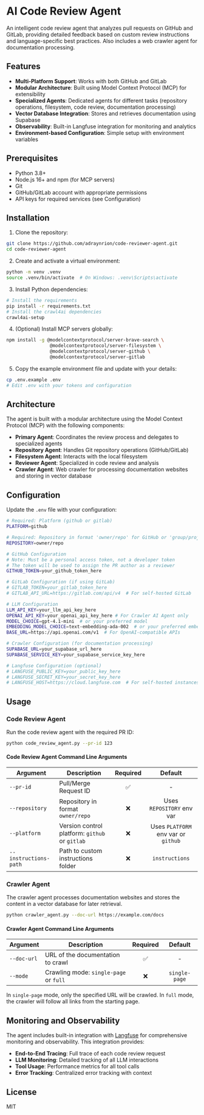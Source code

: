 # AI Code Review Agent

An intelligent code review agent that analyzes pull requests on GitHub and GitLab, providing detailed feedback based on custom review instructions and language-specific best practices. Also includes a web crawler agent for documentation processing.

## Features

- **Multi-Platform Support**: Works with both GitHub and GitLab
- **Modular Architecture**: Built using Model Context Protocol (MCP) for extensibility
- **Specialized Agents**: Dedicated agents for different tasks (repository operations, filesystem, code review, documentation processing)
- **Vector Database Integration**: Stores and retrieves documentation using Supabase
- **Observability**: Built-in Langfuse integration for monitoring and analytics
- **Environment-based Configuration**: Simple setup with environment variables

## Prerequisites

- Python 3.8+
- Node.js 16+ and npm (for MCP servers)
- Git
- GitHub/GitLab account with appropriate permissions
- API keys for required services (see Configuration)

## Installation

1. Clone the repository:
```bash
git clone https://github.com/adraynrion/code-reviewer-agent.git
cd code-reviewer-agent
```

2. Create and activate a virtual environment:
```bash
python -m venv .venv
source .venv/bin/activate  # On Windows: .venv\Scripts\activate
```

3. Install Python dependencies:
```bash
# Install the requirements
pip install -r requirements.txt
# Install the crawl4ai dependencies
crawl4ai-setup
```

4. (Optional) Install MCP servers globally:
```bash
npm install -g @modelcontextprotocol/server-brave-search \
                @modelcontextprotocol/server-filesystem \
                @modelcontextprotocol/server-github \
                @modelcontextprotocol/server-gitlab
```

5. Copy the example environment file and update with your details:
```bash
cp .env.example .env
# Edit .env with your tokens and configuration
```

## Architecture

The agent is built with a modular architecture using the Model Context Protocol (MCP) with the following components:

- **Primary Agent**: Coordinates the review process and delegates to specialized agents
- **Repository Agent**: Handles Git repository operations (GitHub/GitLab)
- **Filesystem Agent**: Interacts with the local filesystem
- **Reviewer Agent**: Specialized in code review and analysis
- **Crawler Agent**: Web crawler for processing documentation websites and storing in vector database

## Configuration

Update the `.env` file with your configuration:

```sh
# Required: Platform (github or gitlab)
PLATFORM=github

# Required: Repository in format 'owner/repo' for GitHub or 'group/project' for GitLab
REPOSITORY=owner/repo

# GitHub Configuration
# Note: Must be a personal access token, not a developer token
# The token will be used to assign the PR author as a reviewer
GITHUB_TOKEN=your_github_token_here

# GitLab Configuration (if using GitLab)
# GITLAB_TOKEN=your_gitlab_token_here
# GITLAB_API_URL=https://gitlab.com/api/v4  # For self-hosted GitLab

# LLM Configuration
LLM_API_KEY=your_llm_api_key_here
OPENAI_API_KEY=your_openai_api_key_here # For Crawler AI Agent only
MODEL_CHOICE=gpt-4.1-mini  # or your preferred model
EMBEDDING_MODEL_CHOICE=text-embedding-ada-002  # or your preferred embedding model
BASE_URL=https://api.openai.com/v1  # For OpenAI-compatible APIs

# Crawler Configuration (for documentation processing)
SUPABASE_URL=your_supabase_url_here
SUPABASE_SERVICE_KEY=your_supabase_service_key_here

# Langfuse Configuration (optional)
# LANGFUSE_PUBLIC_KEY=your_public_key_here
# LANGFUSE_SECRET_KEY=your_secret_key_here
# LANGFUSE_HOST=https://cloud.langfuse.com  # For self-hosted instances
```

## Usage

### Code Review Agent

Run the code review agent with the required PR ID:

```bash
python code_review_agent.py --pr-id 123
```

#### Code Review Agent Command Line Arguments

| Argument | Description | Required | Default |
|----------|-------------|:--------:|:-------:|
| `--pr-id` | Pull/Merge Request ID | ✅ | - |
| `--repository` | Repository in format `owner/repo` | ❌ | Uses `REPOSITORY` env var |
| `--platform` | Version control platform: `github` or `gitlab` | ❌ | Uses `PLATFORM` env var or `github` |
| `--instructions-path` | Path to custom instructions folder | ❌ | `instructions` |

### Crawler Agent

The crawler agent processes documentation websites and stores the content in a vector database for later retrieval.

```bash
python crawler_agent.py --doc-url https://example.com/docs
```

#### Crawler Agent Command Line Arguments

| Argument | Description | Required | Default |
|----------|-------------|:--------:|:-------:|
| `--doc-url` | URL of the documentation to crawl | ✅ | - |
| `--mode` | Crawling mode: `single-page` or `full` | ❌ | `single-page` |

In `single-page` mode, only the specified URL will be crawled. In `full` mode, the crawler will follow all links from the starting page.

## Monitoring and Observability

The agent includes built-in integration with [Langfuse](https://langfuse.com) for comprehensive monitoring and observability. This integration provides:

- **End-to-End Tracing**: Full trace of each code review request
- **LLM Monitoring**: Detailed tracking of all LLM interactions
- **Tool Usage**: Performance metrics for all tool calls
- **Error Tracking**: Centralized error tracking with context

## License

MIT
